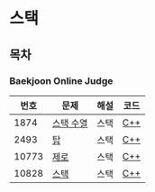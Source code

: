 # 스택

## 목차

### Baekjoon Online Judge

<table>
<thead>
  <tr>
    <th>번호</th>
    <th>문제</th>
    <th>해설</th>
    <th>코드</th>
  </tr>
</thead>
<tbody>
  <!-- 문제번호 순으로 정렬한다. -->
  <!--
  <tr>
    <td>번호</td>
    <td><a href="문제링크">문제제목</a></td>
    <td><a href="해설링크">알고리즘분류</a></td>
    <td><a href="코드링크">C++</a></td>
  </tr>
  -->
  <tr>
    <td>1874</td>
    <td><a href="https://www.acmicpc.net/problem/1874">스택 수열</a></td>
    <td><a>스택</a></td>
    <td><a href="boj1874.cpp">C++</a></td>
  </tr>
  <tr>
    <td>2493</td>
    <td><a href="https://www.acmicpc.net/problem/2493">탑</a></td>
    <td><a>스택</a></td>
    <td><a href="boj2493.cpp">C++</a></td>
  </tr>
  <tr>
    <td>10773</td>
    <td><a href="https://www.acmicpc.net/problem/10773">제로</a></td>
    <td><a>스택</a></td>
    <td><a href="boj10773.cpp">C++</a></td>
  </tr>
  <tr>
    <td>10828</td>
    <td><a href="https://www.acmicpc.net/problem/10828">스택</a></td>
    <td><a>스택</a></td>
    <td><a href="boj10828.cpp">C++</a></td>
  </tr>
</tbody>
</table>
